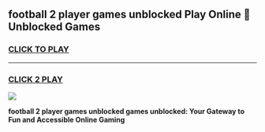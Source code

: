 
## football 2 player games unblocked Play Online 👋 Unblocked Games
<h3>
<a href="https://premium.freeplayer.one?title=football_2_player_games_unblocked&ref=19F">CLICK TO PLAY</a></h3>
<hr>

<h3>
<a href="https://premium.freeplayer.one?title=football_2_player_games_unblocked&ref=19F">CLICK 2 PLAY</a>
  
</h3>

<a href="https://premium.freeplayer.one?title=football_2_player_games_unblocked&ref=19F"><img src="https://clearcache.store/games.png"></a>


**football 2 player games unblocked games unblocked: Your Gateway to Fun and Accessible Online Gaming**
